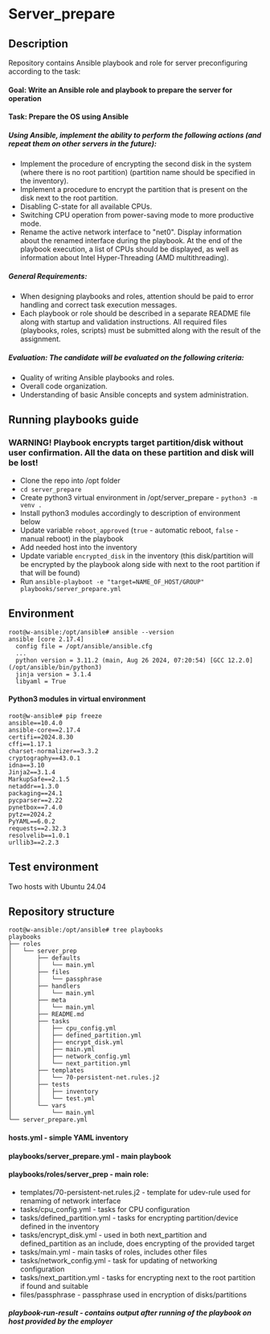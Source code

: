 # Server_prepare

## Description

Repository contains Ansible playbook and role for server preconfiguring according to the task:

#### Goal: Write an Ansible role and playbook to prepare the server for operation
#### Task: Prepare the OS using Ansible
##### Using Ansible, implement the ability to perform the following actions (and repeat them on other servers in the future):
- Implement the procedure of encrypting the second disk in the system (where there is no root partition) (partition name should be specified in the inventory).
- Implement a procedure to encrypt the partition that is present on the disk next to the root partition.
- Disabling C-state for all available CPUs.
- Switching CPU operation from power-saving mode to more productive mode.
- Rename the active network interface to "net0". Display information about the renamed interface during the playbook. At the end of the playbook execution, a list of CPUs should be displayed, as well as information about Intel Hyper-Threading (AMD multithreading).
##### General Requirements:
- When designing playbooks and roles, attention should be paid to error handling and correct task execution messages.
- Each playbook or role should be described in a separate README file along with startup and validation instructions.
All required files (playbooks, roles, scripts) must be submitted along with the result of the assignment.
##### Evaluation: The candidate will be evaluated on the following criteria:
- Quality of writing Ansible playbooks and roles.
- Overall code organization.
- Understanding of basic Ansible concepts and system administration.

## Running playbooks guide

### WARNING! Playbook encrypts target partition/disk without user confirmation. All the data on these partition and disk will be lost!

- Clone the repo into /opt folder
- `cd server_prepare`
- Create python3 virtual environment in /opt/server_prepare - `python3 -m venv .`
- Install python3 modules accordingly to description of environment below
- Update variable `reboot_approved` (`true` - automatic reboot, `false` - manual reboot) in the playbook
- Add needed host into the inventory
- Update variable `encrypted_disk` in the inventory (this disk/partition will be encrypted by the playbook along side with next to the root partition if that will be found)
- Run `ansible-playboot -e "target=NAME_OF_HOST/GROUP" playbooks/server_prepare.yml`

## Environment

```
root@w-ansible:/opt/ansible# ansible --version
ansible [core 2.17.4]
  config file = /opt/ansible/ansible.cfg
  ...
  python version = 3.11.2 (main, Aug 26 2024, 07:20:54) [GCC 12.2.0] (/opt/ansible/bin/python3)
  jinja version = 3.1.4
  libyaml = True
```
#### Python3 modules in virtual environment
```
root@w-ansible# pip freeze
ansible==10.4.0
ansible-core==2.17.4
certifi==2024.8.30
cffi==1.17.1
charset-normalizer==3.3.2
cryptography==43.0.1
idna==3.10
Jinja2==3.1.4
MarkupSafe==2.1.5
netaddr==1.3.0
packaging==24.1
pycparser==2.22
pynetbox==7.4.0
pytz==2024.2
PyYAML==6.0.2
requests==2.32.3
resolvelib==1.0.1
urllib3==2.2.3
```

## Test environment
Two hosts with Ubuntu 24.04

## Repository structure

```
root@w-ansible:/opt/ansible# tree playbooks
playbooks
├── roles
│   └── server_prep
│       ├── defaults
│       │   └── main.yml
│       ├── files
│       │   └── passphrase
│       ├── handlers
│       │   └── main.yml
│       ├── meta
│       │   └── main.yml
│       ├── README.md
│       ├── tasks
│       │   ├── cpu_config.yml
│       │   ├── defined_partition.yml
│       │   ├── encrypt_disk.yml
│       │   ├── main.yml
│       │   ├── network_config.yml
│       │   └── next_partition.yml
│       ├── templates
│       │   └── 70-persistent-net.rules.j2
│       ├── tests
│       │   ├── inventory
│       │   └── test.yml
│       └── vars
│           └── main.yml
└── server_prepare.yml
```
#### hosts.yml - simple YAML inventory
#### playbooks/server_prepare.yml - main playbook
#### playbooks/roles/server_prep - main role:
- templates/70-persistent-net.rules.j2 - template for udev-rule used for renaming of network interface
- tasks/cpu_config.yml - tasks for CPU configuration
- tasks/defined_partition.yml - tasks for encrypting partition/device defined in the inventory
- tasks/encrypt_disk.yml - used in both next_partition and defined_partition as an include, does encrypting of the provided target
- tasks/main.yml - main tasks of roles, includes other files
- tasks/network_config.yml - task for updating of networking configuration
- tasks/next_partition.yml - tasks for encrypting next to the root partition if found and suitable
- files/passphrase - passphrase used in encryption of disks/partitions
##### playbook-run-result - contains output after running of the playbook on host provided by the employer



